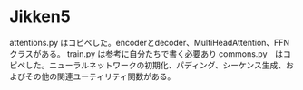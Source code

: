 # Jikken5

attentions.py はコピペした。encoderとdecoder、MultiHeadAttention、FFN クラスがある。
train.py は参考に自分たちで書く必要あり
commons.py　はコピペした。ニューラルネットワークの初期化、パディング、シーケンス生成、およびその他の関連ユーティリティ関数がある。
